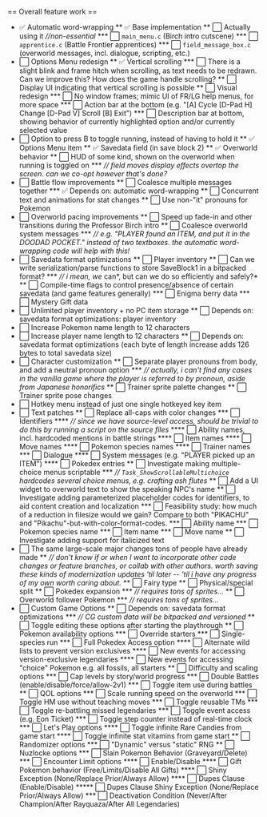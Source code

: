 
== Overall feature work ==

* ✅ Automatic word-wrapping
** ✅ Base implementation
** ⬜ Actually using it *//non-essential*
*** ⬜ `main_menu.c` (Birch intro cutscene)
*** ⬜ `apprentice.c` (Battle Frontier apprentices)
*** ⬜ `field_message_box.c` (overworld messages, incl. dialogue, scripting, etc.)
* ⬜ Options Menu redesign
** ✅ Vertical scrolling
*** ⬜ There is a slight blink and frame hitch when scrolling, as text needs to be redrawn. Can we improve this? How does the game handle scrolling?
** ⬜ Display UI indicating that vertical scrolling is possible
** ⬜ Visual redesign
*** ⬜ No window frames; mimic UI of FR/LG help menus, for more space
*** ⬜ Action bar at the bottom (e.g. "[A] Cycle [D-Pad H] Change [D-Pad V] Scroll [B] Exit")
*** ⬜ Description bar at bottom, showing behavior of currently highlighted option and/or currently selected value
* ⬜ Option to press B to toggle running, instead of having to hold it
** ✅ Options Menu item
** ✅ Savedata field (in save block 2)
** ✅ Overworld behavior
** ⬜ HUD of some kind, shown on the overworld when running is toggled on
*** *// field moves display effects overtop the screen. can we co-opt however that's done?*
* ⬜ Battle flow improvements
** ⬜ Coalesce multiple messages together
*** ✅ Depends on: automatic word-wrapping
** ⬜ Concurrent text and animations for stat changes
** ⬜ Use non-"it" pronouns for Pokemon
* ⬜ Overworld pacing improvements
** ⬜ Speed up fade-in and other transitions during the Professor Birch intro
** ⬜ Coalesce overworld system messages
*** *// e.g. "PLAYER found an ITEM, and put it in the DOODAD POCKET." instead of two textboxes. the automatic word-wrapping code will help with this!*
* ⬜ Savedata format optimizations
** ⬜ Player inventory
** ⬜ Can we write serialization/parse functions to store SaveBlock1 in a bitpacked format?
*** *// i mean, we* can*, but can we do so efficiently and safely?*
** ⬜ Compile-time flags to control presence/absence of certain savedata (and game features generally)
*** ⬜ Enigma berry data
*** ⬜ Mystery Gift data
* ⬜ Unlimited player inventory + no PC item storage
** ⬜ Depends on: savedata format optimizations: player inventory
* ⬜ Increase Pokemon name length to 12 characters
* ⬜ Increase player name length to 12 characters
** ⬜ Depends on: savedata format optimizations (each byte of length increase adds 126 bytes to total savedata size)
* ⬜ Character customization
** ⬜ Separate player pronouns from body, and add a neutral pronoun option
*** *// actually, i can't find any cases in the vanilla game where the player is referred to by pronoun, aside from Japanese honorifics*
** ⬜ Trainer sprite palette changes
** ⬜ Trainer sprite pose changes
* ⬜ Hotkey menu instead of just one single hotkeyed key item
* ⬜ Text patches
** ⬜ Replace all-caps with color changes
*** ⬜ Identifiers
**** *// since we have source-level access, should be trivial to do this by running a script on the source files*
**** ⬜ Ability names, incl. hardcoded mentions in battle strings
**** ⬜ Item names
**** ⬜ Move names
**** ⬜ Pokemon species names
**** ⬜ Trainer names
*** ⬜ Dialogue
**** ⬜ System messages (e.g. "PLAYER picked up an ITEM")
**** ⬜ Pokedex entries
** ⬜ Investigate making multiple-choice menus scriptable
*** *// `Task_ShowScrollableMultichoice` hardcodes several choice menus, e.g. crafting ash flutes*
** ⬜ Add a UI widget to overworld text to show the speaking NPC's name
** ⬜ Investigate adding parameterized placeholder codes for identifiers, to aid content creation and localization
*** ⬜ Feasibility study: how much of a reduction in filesize would we gain? Compare to both "PIKACHU" and "Pikachu"-but-with-color-format-codes.
*** ⬜ Ability name
*** ⬜ Pokemon species name
*** ⬜ Item name
*** ⬜ Move name
** ⬜ Investigate adding support for italicized text
* ⬜ The same large-scale major changes tons of people have already made
** *// don't know if or when I want to incorporate other code changes or feature branches, or collab with other authors. worth saving these kinds of modernization updates 'til later -- 'til i have any progress of my own worth caring about.*
** ⬜ Fairy type
** ⬜ Physical/special split
** ⬜ Pokedex expansion
*** *// requires tons of sprites...*
** ⬜ Overworld follower Pokemon
*** *// requires tons of sprites...*
* ⬜ Custom Game Options
** ⬜ Depends on: savedata format optimizations
*** *// CG custom data will be bitpacked and versioned*
** ⬜ Toggle editing these options after starting the playthrough
** ⬜ Pokemon availability options
*** ⬜ Override starters
*** ⬜ Single-species run
*** ⬜ Full Pokedex Access option
**** ⬜ Alternate wild lists to prevent version exclusives
**** ⬜ New events for accessing version-exclusive legendaries
**** ⬜ New events for accessing "choice" Pokemon e.g. all fossils, all starters
** ⬜ Difficulty and scaling options
*** ⬜ Cap levels by story/world progress
*** ⬜ Double Battles (enable/disable/force/allow-2v1)
*** ⬜ Toggle item use during battles
** ⬜ QOL options
*** ⬜ Scale running speed on the overworld
*** ⬜ Toggle HM use without teaching moves
*** ⬜ Toggle reusable TMs
*** ⬜ Toggle re-battling missed legendaries
*** ⬜ Toggle event access (e.g. Eon Ticket)
*** ⬜ Toggle step counter instead of real-time clock
*** ⬜ Let's Play options
**** ⬜ Toggle infinite Rare Candies from game start
**** ⬜ Toggle infinite stat vitamins from game start
** ⬜ Randomizer options
*** ⬜ "Dynamic" versus "static" RNG
** ⬜ Nuzlocke options
*** ⬜ Slain Pokemon Behavior (Graveyard/Delete)
*** ⬜ Encounter Limit options
**** ⬜ Enable/Disable
**** ⬜ Gift Pokemon behavior (Free/Limits/Disable All Gifts)
**** ⬜ Shiny Exception (None/Replace Prior/Always Allow)
**** ⬜ Dupes Clause (Enable/Disable)
***** ⬜ Dupes Clause Shiny Exception (None/Replace Prior/Always Allow)
*** ⬜ Deactivation Condition (Never/After Champion/After Rayquaza/After All Legendaries)